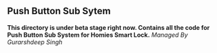 ## Push Button Sub Sytem
**This directory is under beta stage right now. Contains all the code for Push Button Sub System for Homies Smart Lock.**
*Managed By Gurarshdeep Singh*

